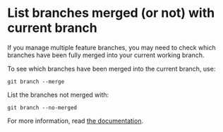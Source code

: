 # List branches merged (or not) with current branch 

If you manage multiple feature branches, you may need to check which branches have been fully merged into your current working branch. 

To see which branches have been merged into the current branch, use: 

```
git branch --merge
```

List the branches not merged with: 

```
git branch --no-merged
```

For more information, read [the documentation](https://git-scm.com/docs/git-branch).


